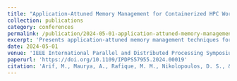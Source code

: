 ```yaml
---
title: "Application-Attuned Memory Management for Containerized HPC Workflows"
collection: publications
category: conferences
permalink: /publication/2024-05-01-application-attuned-memory-management
excerpt: 'Presents application-attuned memory management techniques for containerized HPC workflows, optimizing memory allocation and bandwidth utilization in tiered memory systems.'
date: 2024-05-01
venue: 'IEEE International Parallel and Distributed Processing Symposium (IPDPS)'
paperurl: 'https://doi.org/10.1109/IPDPS57955.2024.00019'
citation: 'Arif, M., Maurya, A., Rafique, M. M., Nikolopoulos, D. S., & Butt, A. R. (2024). &quot;Application-Attuned Memory Management for Containerized HPC Workflows.&quot; In <i>2024 IEEE International Parallel and Distributed Processing Symposium (IPDPS)</i>, 114-127. https://doi.org/10.1109/IPDPS57955.2024.00019'
---
```

